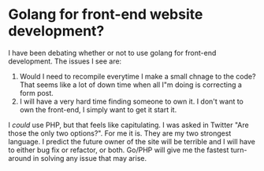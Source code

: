 # Golang for front-end website development? 

I have been debating whether or not to use golang for front-end development.  The issues I see are:

1. Would I need to recompile everytime I make a small chnage to the code? That seems like a lot of down time when all I"m doing is correcting a form post. 
2. I will have a very hard time finding someone to own it.  I don't want to own the front-end, I simply want to get it start it. 

I _could_ use PHP, but that feels like capitulating.  I was asked in Twitter "Are those the only two options?".  For me it is. They are my two strongest language. I predict the future owner of the site will be terrible and I will have to either bug fix or refactor, or both.  Go/PHP will give me the fastest turn-around in solving any issue that may arise. 